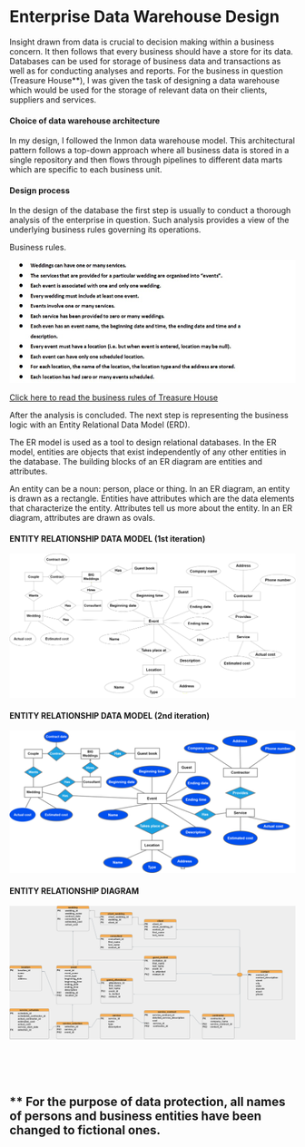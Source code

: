 # Enterprise Data Warehouse Design

Insight drawn from data is crucial to decision making within a business concern. It then follows that every business should have a store for its data. Databases can be used for storage of business data and transactions as well as for conducting analyses and reports. For the business in question (Treasure House**), I was given the task of designing a data warehouse which would be used for the storage of relevant data on their clients, suppliers and services. 

#### Choice of data warehouse architecture
In my design, I followed the Inmon data warehouse model. This architectural pattern follows a top-down approach where all business data is stored in a single repository and then flows through pipelines to different data marts which are specific to each business unit.

#### Design process
In the design of the database the first step is usually to conduct a thorough analysis of the enterprise in question. Such analysis provides a view of the underlying business rules governing its operations.


Business rules.

![](images/business%20rules%20screenshot.jpg)

 [Click here to read the business rules of Treasure House](business_rules.md)
 
After the analysis is concluded. The next step is representing the business logic with an Entity Relational Data Model (ERD).

The ER model is used as a tool to design relational databases. In the ER model, entities are objects that exist independently of any other entities in the database. The building blocks of an ER diagram are entities and attributes. 

An entity can be a noun: person, place or thing. In an ER diagram, an entity is drawn as a rectangle. Entities have attributes which are the data elements that characterize the entity. Attributes tell us more about the entity. In an ER diagram, attributes are drawn as ovals. 


#### ENTITY RELATIONSHIP DATA MODEL (1st iteration)
![](images/erd%20logic%20first%20step.png)
<br>

#### ENTITY RELATIONSHIP DATA MODEL (2nd iteration)
![](images/erd%20logic%20second.drawio.png)
<br>

#### ENTITY RELATIONSHIP DIAGRAM 
![](images/bigweddingiii.png)

<br>
<br>

<br>

## ** For the purpose of data protection, all names of persons and business entities have been changed to fictional ones.
